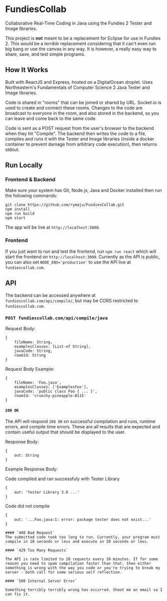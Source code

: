 # FundiesCollab

Collaborative Real-Time Coding in Java using the Fundies 2 Tester and Image libraries.

This project is **not** meant to be a replacement for Eclipse for use in Fundies 2. This would be a _terrible_ replacement considering that it can't even run big bang or use the canvas in any way. It is however, a really easy way to share, save, and test simple programs.

## How It Works

Built with ReactJS and Express, hosted on a DigitalOcean droplet. Uses Northeastern's Fundamentals of Computer Science 2 Java Tester and Image libraries.

Code is shared in "rooms" that can be joined or shared by URL. Socket.io is used to create and connect these rooms. Changes to the code are broadcast to everyone in the room, and also stored in the backend, so you can leave and come back to the same code.

Code is sent as a POST request from the user's browser to the backend when they hit "Compile". The backend then writes the code to a file, compiles and runs it with the Tester and Image libraries (inside a docker container to prevent damage from arbitrary code execution), then returns stdout.

## Run Locally

### Frontend & Backend

Make sure your system has Git, Node.js, Java and Docker installed then run the following commands:

```
git clone https://github.com/rymaju/FundiesCollab.git
npm install
npm run build
npm start
```

The app will be live at `http://localhost:5000`.

### Frontend

If you just want to run and test the frontend, run `npm run react` which will start the frontend on `http://localhost:3000`. Currently as the API is public, you can also set `NODE_ENV='production'` to use the API live at `fundiescollab.com`.

## API

The backend can be accessed anywhere at `fundiescollab.com/api/compile/`, but may be CORS restricted to `fundiescollab.com`.

### `POST fundiescollab.com/api/compile/java`

Request Body:

```
{
	fileName: String,
	examplesClasses: [List-of String],
	javaCode: String,
	roomId: String
}
```

Request Body Example:

```
{
	fileName: 'Foo.java',
	examplesClasses: ['ExamplesFoo'],
	javaCode: 'public class Foo { ... }',
	roomId: 'crunchy-pineapple-0115'
}
```

#### `200 OK`

The API will respond `200 OK` on successful compilation and runs, runtime errors, and compile time errors. These are all results that are expected and contain useful output that should be displayed to the user.

Response Body:

```
{
	out: String
}
```

Example Response Body:

Code compiled and ran successfuly with Tester Library

```
{
	out: 'Tester Library 3.0 ...'
}
```

Code did not compile

```
{
	out: '...Foo.java:1: error: package tester does not exist...'
}
```

```
#### `400 Bad Request`
The submitted code took too long to run. Currently, your program must compile in 10 seconds or less and execute in 20 seconds or less.

#### `429 Too Many Requests`

The API is rate limited to 20 requests every 10 minutes. If for some reason you need to spam compilation faster than that, then either something is wrong with the way you code or you're trying to break my server - both call for some serious self reflection.

#### `500 Internal Server Error`

Something terribly terribly wrong has occurred. Shoot me an email so I can fix it.
```
